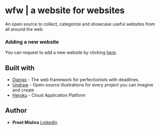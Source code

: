 # wfw | a website for websites
An open source to collect, categorize and showcase useful websites from all around the web.

### Adding a new website
You can request to add a new website by clicking [here](https://wfwlive.herokuapp.com/add/).

## Built with
* [Django](https://www.djangoproject.com/) - The web framework for perfectionists with deadlines.
* [Undraw](https://undraw.co/) - Open-source illustrations for every project you can imagine and create
* [Heroku](https://www.heroku.com) - Cloud Application Platform

## Author
- **Preet Mishra** [LinkedIn](https://www.linkedin.com/in/preetmishra)
